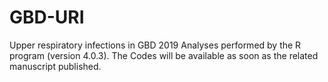# GBD-URI
Upper respiratory infections in GBD 2019
Analyses performed by the R program (version 4.0.3).
The Codes will be available as soon as the related manuscript published.
